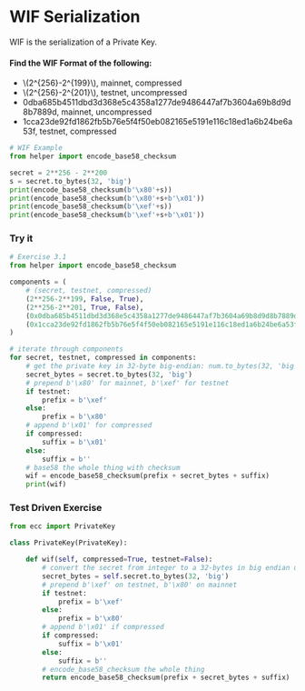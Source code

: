 
# WIF Serialization

WIF is the serialization of a Private Key.

#### Find the WIF Format of the following:

* \\(2^{256}-2^{199}\\), mainnet, compressed
* \\(2^{256}-2^{201}\\), testnet, uncompressed
* 0dba685b4511dbd3d368e5c4358a1277de9486447af7b3604a69b8d9d8b7889d, mainnet, uncompressed
* 1cca23de92fd1862fb5b76e5f4f50eb082165e5191e116c18ed1a6b24be6a53f, testnet, compressed


```python
# WIF Example
from helper import encode_base58_checksum

secret = 2**256 - 2**200
s = secret.to_bytes(32, 'big')
print(encode_base58_checksum(b'\x80'+s))
print(encode_base58_checksum(b'\x80'+s+b'\x01'))
print(encode_base58_checksum(b'\xef'+s))
print(encode_base58_checksum(b'\xef'+s+b'\x01'))
```

### Try it


```python
# Exercise 3.1
from helper import encode_base58_checksum

components = (
    # (secret, testnet, compressed)
    (2**256-2**199, False, True),
    (2**256-2**201, True, False),
    (0x0dba685b4511dbd3d368e5c4358a1277de9486447af7b3604a69b8d9d8b7889d, False, False),
    (0x1cca23de92fd1862fb5b76e5f4f50eb082165e5191e116c18ed1a6b24be6a53f, True, True),
)

# iterate through components
for secret, testnet, compressed in components:
    # get the private key in 32-byte big-endian: num.to_bytes(32, 'big')
    secret_bytes = secret.to_bytes(32, 'big')
    # prepend b'\x80' for mainnet, b'\xef' for testnet
    if testnet:
        prefix = b'\xef'
    else:
        prefix = b'\x80'
    # append b'\x01' for compressed
    if compressed:
        suffix = b'\x01'
    else:
        suffix = b''
    # base58 the whole thing with checksum
    wif = encode_base58_checksum(prefix + secret_bytes + suffix)
    print(wif)
```

### Test Driven Exercise


```python
from ecc import PrivateKey

class PrivateKey(PrivateKey):

    def wif(self, compressed=True, testnet=False):
        # convert the secret from integer to a 32-bytes in big endian using num.to_bytes(32, 'big')
        secret_bytes = self.secret.to_bytes(32, 'big')
        # prepend b'\xef' on testnet, b'\x80' on mainnet
        if testnet:
            prefix = b'\xef'
        else:
            prefix = b'\x80'
        # append b'\x01' if compressed
        if compressed:
            suffix = b'\x01'
        else:
            suffix = b''
        # encode_base58_checksum the whole thing
        return encode_base58_checksum(prefix + secret_bytes + suffix)
```
